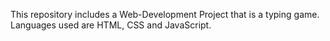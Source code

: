 This repository includes a Web-Development Project that is a typing game. Languages used are HTML, CSS and JavaScript.

